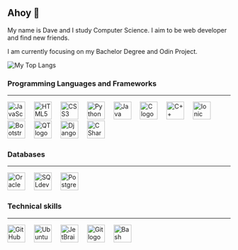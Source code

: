 ## Ahoy 🌱

My name is Dave and I study Computer Science.
I aim to be web developer and find new friends.

I am currently focusing on my Bachelor Degree and Odin Project.

![My Top Langs](https://github-readme-stats.vercel.app/api/top-langs/?username=DavidarCZ&theme=great-gatsby&show_icons=true&hide_border=false&layout=donut&langs_count=50)



### Programming Languages and Frameworks
---
<div align="left">
  <img src="https://cdn.jsdelivr.net/gh/devicons/devicon/icons/javascript/javascript-original.svg" height="40" alt="JavaScript logo"  />
  <img width="12" />
  <img src="https://cdn.jsdelivr.net/gh/devicons/devicon/icons/html5/html5-original.svg" height="40" alt="HTML5 logo"  />
  <img width="12" />
  <img src="https://cdn.jsdelivr.net/gh/devicons/devicon@latest/icons/css3/css3-original.svg" height="40" alt="CSS3 logo"  />
  <img width="12" />
  <img src="https://cdn.jsdelivr.net/gh/devicons/devicon/icons/python/python-original.svg" height="40" alt="Python logo"  />
  <img width="12" />
  <img src="https://cdn.jsdelivr.net/gh/devicons/devicon/icons/java/java-original.svg" height="40" alt="Java logo"  />
  <img width="12" />
  <img src="https://cdn.jsdelivr.net/gh/devicons/devicon/icons/c/c-original.svg" height="40" alt="C logo"  />
  <img width="12" />
  <img src="https://cdn.jsdelivr.net/gh/devicons/devicon/icons/cplusplus/cplusplus-original.svg" height="40" alt="C++ logo"  />
  <img width="12" />
  <img src="https://cdn.jsdelivr.net/gh/devicons/devicon@latest/icons/ionic/ionic-original.svg" height="40" alt="Ionic logo" />
  <img width="12" />
  <img src="https://cdn.jsdelivr.net/gh/devicons/devicon@latest/icons/bootstrap/bootstrap-original.svg" height="40" alt="Bootstrap logo"/>
  <img width="12" />
  <img src="https://cdn.jsdelivr.net/gh/devicons/devicon@latest/icons/qt/qt-original.svg" height="40" alt="QT logo"/>
  <img width="12" />
  <img src="https://cdn.jsdelivr.net/gh/devicons/devicon@latest/icons/django/django-plain-wordmark.svg" height="40" alt="Django logo"/>
  <img width="12" />
  <img src="https://cdn.jsdelivr.net/gh/devicons/devicon@latest/icons/csharp/csharp-original.svg" height="40" alt="C Sharp logo"/>
</div>

### Databases
---
<div>
  <img src="https://cdn.jsdelivr.net/gh/devicons/devicon@latest/icons/oracle/oracle-original.svg" height="40" alt="Oracle logo"  />
  <img width="12" />
  <img src="https://cdn.jsdelivr.net/gh/devicons/devicon@latest/icons/sqldeveloper/sqldeveloper-original.svg" height="40" alt="SQLdeveloper logo"/>
  <img width="12" />
  <img src="https://cdn.jsdelivr.net/gh/devicons/devicon@latest/icons/postgresql/postgresql-original.svg" height="40" alt="PostgreSQL logo"/>
</div>

### Technical skills
---
<div align="left">
  <img src="https://cdn.jsdelivr.net/gh/devicons/devicon@latest/icons/githubcodespaces/githubcodespaces-original.svg" height="40" alt="GitHub logo""/>
  <img width="12" />
  <img src="https://cdn.jsdelivr.net/gh/devicons/devicon@latest/icons/ubuntu/ubuntu-original.svg" height="40" alt="Ubuntu logo"  />
  <img width="12" />
  <img src="https://cdn.jsdelivr.net/gh/devicons/devicon/icons/jetbrains/jetbrains-original.svg" height="40" alt="JetBrains logo"  />
  <img width="12" />
  <img src="https://cdn.jsdelivr.net/gh/devicons/devicon/icons/git/git-original.svg" height="40" alt="Git logo"  />
  <img width="12" />
  <img src="https://cdn.jsdelivr.net/gh/devicons/devicon@latest/icons/bash/bash-original.svg" height="40" alt="Bash logo"/>
</div>
